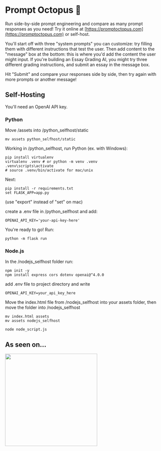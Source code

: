 # Prompt Octopus 🐙
Run side-by-side prompt engineering and compare as many prompt responses as you need! Try it online at [https://promptoctopus.com](https://promptoctopus.com) or self-host.

You'll start off with three "system prompts" you can customize: try filling them with different instructions that test the user. Then add content to the "message" box at the bottom: this is where you'd add the content the user might input. If you're building an Essay Grading AI, you might try three different grading instructions, and submit an essay in the message box.

Hit "Submit" and compare your responses side by side, then try again with more prompts or another message!

## Self-Hosting
You'll need an OpenAI API key.
### Python
Move /assets into /python_selfhost/static
```
mv assets python_selfhost/static
```

Working in /python_selfhost, run Python (ex. with Windows):
```
pip install virtualenv
virtualenv .venv # or python -m venv .venv
.venv\scripts\activate
# source .venv/bin/activate for mac/unix
```

Next:
```
pip install -r requirements.txt
set FLASK_APP=app.py
```
(use "export" instead of "set" on mac)

create a .env file in /python_selfhost and add:
```
OPENAI_API_KEY='your-api-key-here'
```

You're ready to go! Run: 
```
python -m flask run
```

### Node.js
In the /nodejs_selfhost folder run:
```
npm init -y
npm install express cors dotenv openai@^4.0.0
```

add .env file to project directory and write 
```
OPENAI_API_KEY=your_api_key_here
```

Move the index.html file from /nodejs_selfhost into your assets folder, then move the folder into /nodejs_selfhost 
```
mv index.html assets
mv assets nodejs_selfhost

node node_script.js
```

## As seen on...
<a href="https://theresanaiforthat.com/ai/prompt-octopus/?ref=featured&v=777588" target="_blank"><img width="300" src="https://media.theresanaiforthat.com/featured3.png"></a>

